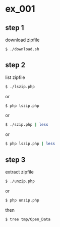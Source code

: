 # ex_001

## step 1

download zipfile

``` sh
$ ./download.sh
```

## step 2

list zipfile

``` sh
$ ./lszip.php
```

or

``` sh
$ php lszip.php
```

or

``` sh
$ ./szip.php | less
```

or

``` sh
$ php lszip.php | less
```

## step 3

extract zipfile

``` sh
$ ./unzip.php
```

or

``` sh
$ php unzip.php
```

then

``` sh
$ tree tmp/Open_Data
```
